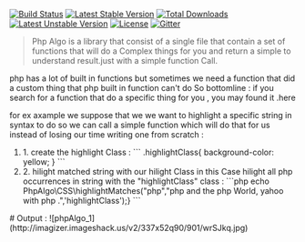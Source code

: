[![Build Status](https://travis-ci.org/AMarwen/PhpAlgo.svg?branch=master)](https://travis-ci.org/AMarwen/PhpAlgo)
[![Latest Stable Version](https://poser.pugx.org/phpalgo/phpalgo/v/stable)](https://packagist.org/packages/phpalgo/phpalgo) [![Total Downloads](https://poser.pugx.org/phpalgo/phpalgo/downloads)](https://packagist.org/packages/phpalgo/phpalgo) [![Latest Unstable Version](https://poser.pugx.org/phpalgo/phpalgo/v/unstable)](https://packagist.org/packages/phpalgo/phpalgo) [![License](https://poser.pugx.org/phpalgo/phpalgo/license)](https://packagist.org/packages/phpalgo/phpalgo)
[![Gitter](https://badges.gitter.im/Join%20Chat.svg)](https://gitter.im/AMarwen/PhpAlgo?utm_source=badge&utm_medium=badge&utm_campaign=pr-badge)
 > Php Algo is a library that consist of a single file that contain a set of functions that will do a Complex things for you and return a simple to understand result.just with a simple function Call.

php has a lot of built in functions but sometimes we need a function that did a custom thing that php built in function can't do So bottomline :
if you search for a function that do a specific thing for you , you may found it .here

 for ex axample we suppose that we we want to highlight a specific string in syntax to do so we can call a simple function which will do that for us instead of losing our time writing one from scratch : 
<ol>
<li>
1. create the highlight Class :
```
.highlightClass{
background-color: yellow;
}
```
</li>
<li>
2. hilight matched string with our hilight Class in this Case hilight all php occurrences in string with the "highlightClass" class :
```php
echo PhpAlgo\CSS\highlightMatches("php","php and the php World, yahoo with php .",'highlightClass');}
```
</li>
</ol>
# Output :
![phpAlgo_1](http://imagizer.imageshack.us/v2/337x52q90/901/wrSJkq.jpg)


